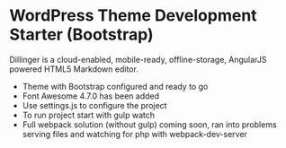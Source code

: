 # WordPress Theme Development Starter (Bootstrap)

Dillinger is a cloud-enabled, mobile-ready, offline-storage, AngularJS powered HTML5 Markdown editor.

  - Theme with Bootstrap configured and ready to go
  - Font Awesome 4.7.0 has been added
  - Use settings.js to configure the project
  - To run project start with gulp watch
  - Full webpack solution (without gulp) coming soon, ran into problems serving files and watching for php with webpack-dev-server